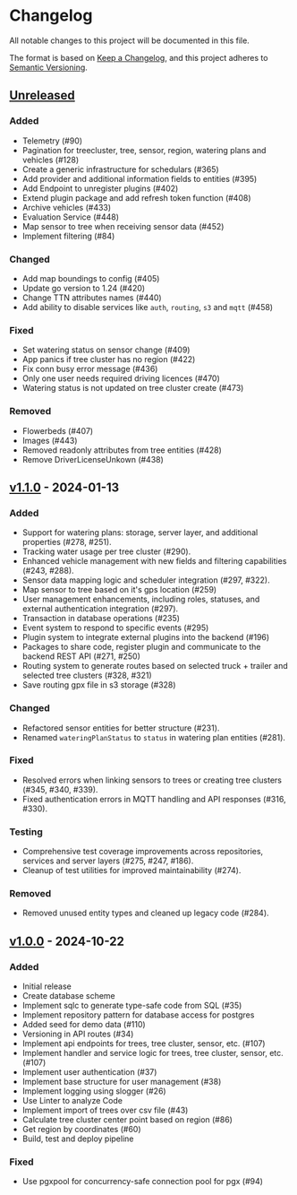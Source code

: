 # Changelog

All notable changes to this project will be documented in this file.

The format is based on [Keep a Changelog](https://keepachangelog.com/en/1.1.0/),
and this project adheres to [Semantic Versioning](https://semver.org/spec/v2.0.0.html).

## [Unreleased]

### Added

- Telemetry (#90)
- Pagination for treecluster, tree, sensor, region, watering plans and vehicles (#128)
- Create a generic infrastructure for schedulars (#365)
- Add provider and additional information fields to entities (#395)
- Add Endpoint to unregister plugins (#402)
- Extend plugin package and add refresh token function (#408)
- Archive vehicles (#433)
- Evaluation Service (#448)
- Map sensor to tree when receiving sensor data (#452)
- Implement filtering (#84)

### Changed

- Add map boundings to config (#405)
- Update go version to 1.24 (#420)
- Change TTN attributes names (#440)
- Add ability to disable services like `auth`, `routing`, `s3` and `mqtt` (#458)

### Fixed

- Set watering status on sensor change (#409)
- App panics if tree cluster has no region (#422)
- Fix conn busy error message (#436)
- Only one user needs required driving licences (#470)
- Watering status is not updated on tree cluster create (#473)

### Removed

- Flowerbeds (#407)
- Images (#443)
- Removed readonly attributes from tree entities (#428)
- Remove DriverLicenseUnkown (#438)

## [v1.1.0] - 2024-01-13

### Added

- Support for watering plans: storage, server layer, and additional properties (#278, #251).
- Tracking water usage per tree cluster (#290).
- Enhanced vehicle management with new fields and filtering capabilities (#243, #288).
- Sensor data mapping logic and scheduler integration (#297, #322).
- Map sensor to tree based on it's gps location (#259)
- User management enhancements, including roles, statuses, and external authentication integration (#297).
- Transaction in database operations (#235)
- Event system to respond to specific events (#295)
- Plugin system to integrate external plugins into the backend (#196)
- Packages to share code, register plugin and communicate to the backend REST API (#271, #250)
- Routing system to generate routes based on selected truck + trailer and selected tree clusters (#328, #321)
- Save routing gpx file in s3 storage (#328)

### Changed

- Refactored sensor entities for better structure (#231).
- Renamed `wateringPlanStatus` to `status` in watering plan entities (#281).

### Fixed

- Resolved errors when linking sensors to trees or creating tree clusters (#345, #340, #339).
- Fixed authentication errors in MQTT handling and API responses (#316, #330).

### Testing

- Comprehensive test coverage improvements across repositories, services and server layers (#275, #247, #186).
- Cleanup of test utilities for improved maintainability (#274).

### Removed

- Removed unused entity types and cleaned up legacy code (#284).

## [v1.0.0] - 2024-10-22

### Added

- Initial release
- Create database scheme
- Implement sqlc to generate type-safe code from SQL (#35)
- Implement repository pattern for database access for postgres
- Added seed for demo data (#110)
- Versioning in API routes (#34)
- Implement api endpoints for trees, tree cluster, sensor, etc. (#107)
- Implement handler and service logic for trees, tree cluster, sensor, etc. (#107)
- Implement user authentication (#37)
- Implement base structure for user management (#38)
- Implement logging using slogger (#26)
- Use Linter to analyze Code
- Implement import of trees over csv file (#43)
- Calculate tree cluster center point based on region (#86)
- Get region by coordinates (#60)
- Build, test and deploy pipeline

### Fixed

- Use pgxpool for concurrency-safe connection pool for pgx (#94)

[Unreleased]: https://github.com/green-ecolution/green-ecolution-backend/compare/v1.0.0...HEAD
[v1.0.0]: https://github.com/green-ecolution/green-ecolution-backend/compare/dfdebe...v1.0.0
[v1.1.0]: https://github.com/green-ecolution/green-ecolution-backend/compare/v1.0.0...v1.1.0
